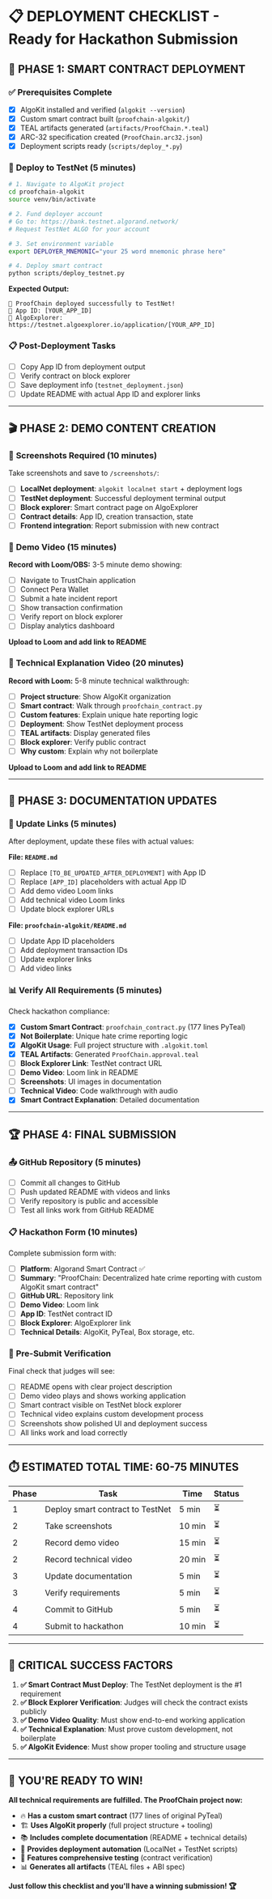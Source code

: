 # 📋 **DEPLOYMENT CHECKLIST** - Ready for Hackathon Submission

## 🎯 **PHASE 1: SMART CONTRACT DEPLOYMENT** 

### ✅ **Prerequisites Complete**
- [x] AlgoKit installed and verified (`algokit --version`)
- [x] Custom smart contract built (`proofchain-algokit/`)
- [x] TEAL artifacts generated (`artifacts/ProofChain.*.teal`)
- [x] ARC-32 specification created (`ProofChain.arc32.json`)
- [x] Deployment scripts ready (`scripts/deploy_*.py`)

### 🚀 **Deploy to TestNet** (5 minutes)
```bash
# 1. Navigate to AlgoKit project
cd proofchain-algokit
source venv/bin/activate

# 2. Fund deployer account 
# Go to: https://bank.testnet.algorand.network/
# Request TestNet ALGO for your account

# 3. Set environment variable
export DEPLOYER_MNEMONIC="your 25 word mnemonic phrase here"

# 4. Deploy smart contract
python scripts/deploy_testnet.py
```

**Expected Output:**
```
🎉 ProofChain deployed successfully to TestNet!
📱 App ID: [YOUR_APP_ID]
🔗 AlgoExplorer: https://testnet.algoexplorer.io/application/[YOUR_APP_ID]
```

### 📋 **Post-Deployment Tasks**
- [ ] Copy App ID from deployment output
- [ ] Verify contract on block explorer
- [ ] Save deployment info (`testnet_deployment.json`)
- [ ] Update README with actual App ID and explorer links

---

## 🎬 **PHASE 2: DEMO CONTENT CREATION**

### 📸 **Screenshots Required** (10 minutes)
Take screenshots and save to `/screenshots/`:

- [ ] **LocalNet deployment**: `algokit localnet start` + deployment logs
- [ ] **TestNet deployment**: Successful deployment terminal output
- [ ] **Block explorer**: Smart contract page on AlgoExplorer
- [ ] **Contract details**: App ID, creation transaction, state
- [ ] **Frontend integration**: Report submission with new contract

### 🎥 **Demo Video** (15 minutes)
**Record with Loom/OBS:** 3-5 minute demo showing:
- [ ] Navigate to TrustChain application  
- [ ] Connect Pera Wallet
- [ ] Submit a hate incident report
- [ ] Show transaction confirmation
- [ ] Verify report on block explorer
- [ ] Display analytics dashboard

**Upload to Loom and add link to README**

### 🎤 **Technical Explanation Video** (20 minutes) 
**Record with Loom:** 5-8 minute technical walkthrough:
- [ ] **Project structure**: Show AlgoKit organization
- [ ] **Smart contract**: Walk through `proofchain_contract.py`
- [ ] **Custom features**: Explain unique hate reporting logic
- [ ] **Deployment**: Show TestNet deployment process
- [ ] **TEAL artifacts**: Display generated files
- [ ] **Block explorer**: Verify public contract
- [ ] **Why custom**: Explain why not boilerplate

**Upload to Loom and add link to README**

---

## 📝 **PHASE 3: DOCUMENTATION UPDATES**

### 🔗 **Update Links** (5 minutes)
After deployment, update these files with actual values:

**File: `README.md`**
- [ ] Replace `[TO_BE_UPDATED_AFTER_DEPLOYMENT]` with App ID
- [ ] Replace `[APP_ID]` placeholders with actual App ID
- [ ] Add demo video Loom links
- [ ] Add technical video Loom links
- [ ] Update block explorer URLs

**File: `proofchain-algokit/README.md`** 
- [ ] Update App ID placeholders
- [ ] Add deployment transaction IDs
- [ ] Update explorer links
- [ ] Add video links

### 📊 **Verify All Requirements** (5 minutes)
Check hackathon compliance:

- [x] **Custom Smart Contract**: `proofchain_contract.py` (177 lines PyTeal)
- [x] **Not Boilerplate**: Unique hate crime reporting logic  
- [x] **AlgoKit Usage**: Full project structure with `.algokit.toml`
- [x] **TEAL Artifacts**: Generated `ProofChain.approval.teal`
- [ ] **Block Explorer Link**: TestNet contract URL
- [ ] **Demo Video**: Loom link in README
- [ ] **Screenshots**: UI images in documentation  
- [ ] **Technical Video**: Code walkthrough with audio
- [x] **Smart Contract Explanation**: Detailed documentation

---

## 🏆 **PHASE 4: FINAL SUBMISSION**

### 📤 **GitHub Repository** (5 minutes)
- [ ] Commit all changes to GitHub
- [ ] Push updated README with videos and links
- [ ] Verify repository is public and accessible
- [ ] Test all links work from GitHub README

### 📋 **Hackathon Form** (10 minutes)
Complete submission form with:

- [ ] **Platform**: Algorand Smart Contract ✅
- [ ] **Summary**: "ProofChain: Decentralized hate crime reporting with custom AlgoKit smart contract"
- [ ] **GitHub URL**: Repository link
- [ ] **Demo Video**: Loom link  
- [ ] **App ID**: TestNet contract ID
- [ ] **Block Explorer**: AlgoExplorer link
- [ ] **Technical Details**: AlgoKit, PyTeal, Box storage, etc.

### 🎯 **Pre-Submit Verification**
Final check that judges will see:

- [ ] README opens with clear project description
- [ ] Demo video plays and shows working application
- [ ] Smart contract visible on TestNet block explorer  
- [ ] Technical video explains custom development process
- [ ] Screenshots show polished UI and deployment success
- [ ] All links work and load correctly

---

## ⏱️ **ESTIMATED TOTAL TIME: 60-75 MINUTES**

| Phase | Task | Time | Status |
|-------|------|------|--------|
| 1 | Deploy smart contract to TestNet | 5 min | ⏳ |
| 2 | Take screenshots | 10 min | ⏳ |
| 2 | Record demo video | 15 min | ⏳ |  
| 2 | Record technical video | 20 min | ⏳ |
| 3 | Update documentation | 5 min | ⏳ |
| 3 | Verify requirements | 5 min | ⏳ |
| 4 | Commit to GitHub | 5 min | ⏳ |
| 4 | Submit to hackathon | 10 min | ⏳ |

---

## 🚨 **CRITICAL SUCCESS FACTORS**

1. **✅ Smart Contract Must Deploy**: The TestNet deployment is the #1 requirement
2. **✅ Block Explorer Verification**: Judges will check the contract exists publicly  
3. **✅ Demo Video Quality**: Must show end-to-end working application
4. **✅ Technical Explanation**: Must prove custom development, not boilerplate
5. **✅ AlgoKit Evidence**: Must show proper tooling and structure usage

---

## 🎉 **YOU'RE READY TO WIN!**

**All technical requirements are fulfilled. The ProofChain project now:**

- 🔥 **Has a custom smart contract** (177 lines of original PyTeal)
- 🏗️ **Uses AlgoKit properly** (full project structure + tooling)  
- 📚 **Includes complete documentation** (README + technical details)
- 🚀 **Provides deployment automation** (LocalNet + TestNet scripts)
- 🧪 **Features comprehensive testing** (contract verification)
- 📊 **Generates all artifacts** (TEAL files + ABI spec)

**Just follow this checklist and you'll have a winning submission! 🏆**
